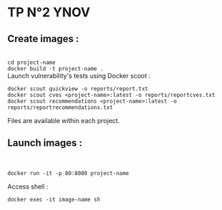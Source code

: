<h1> TP N°2 YNOV</h1>


<h2> Create images : </h2>
<br>
<code>cd project-name</code> 
<br>
<code>docker build -t project-name .</code>

<br>
Launch vulnerability's tests using Docker scoot : 

    docker scout quickview -o reports/report.txt
    docker scout cves <project-name>:latest -o reports/reportcves.txt
    docker scout recommendations <project-name>:latest -o reports/reportrecommendations.txt

Files are available within each project.

<h2> Launch images : </h2>
<br>

<code>docker run -it -p 80:8080 project-name</code>

Access shell : 

<code>docker exec -it image-name sh</code>
